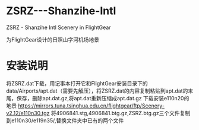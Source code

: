 # ZSRZ---Shanzihe-Intl
ZSRZ - Shanzihe Intl Scenery in FlightGear

为FlightGear设计的日照山字河机场地景
# 安装说明
将ZSRZ.dat下载，用记事本打开它和FlightGear安装目录下的data/Airports/apt.dat（需要先解压），将ZSRZ.dat的内容复制粘贴到apt.dat的末尾，保存，删除apt.dat.gz,将apt.dat重新压缩成apt.dat.gz
下载安装e110n20的地景 https://mirrors.tuna.tsinghua.edu.cn/flightgear/ftp/Scenery-v2.12/e110n30.tgz
将4906841.stg,4906841.btg.gz,ZSRZ.btg.gz三个文件复制到e110n30/e119n35/,替换文件夹中已有的两个文件
